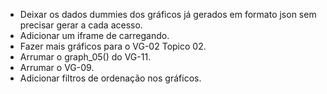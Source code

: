 - Deixar os dados dummies dos gráficos já gerados em formato json sem precisar gerar a cada acesso.
- Adicionar um iframe de carregando.
- Fazer mais gráficos para o VG-02 Topico 02.
- Arrumar o graph_05() do VG-11.
- Arrumar o VG-09.
- Adicionar filtros de ordenação nos gráficos.